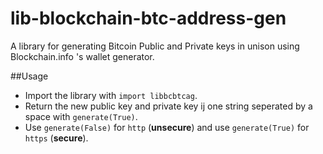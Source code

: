 lib-blockchain-btc-address-gen
==============================

A library for generating Bitcoin Public and Private keys in unison using Blockchain.info 's wallet generator.

##Usage

* Import the library with `import libbcbtcag`.
* Return the new public key and private key ij one string seperated by a space with `generate(True)`.
* Use `generate(False)` for `http` (**unsecure**) and use `generate(True)` for `https` (**secure**).
